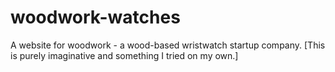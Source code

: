 # woodwork-watches
A website for woodwork - a wood-based wristwatch startup company. [This is purely imaginative and something I tried on my own.]
